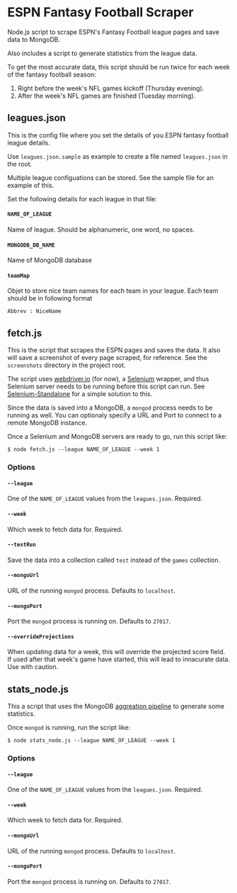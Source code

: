 # ESPN Fantasy Football Scraper

Node.js script to scrape ESPN's Fantasy Football league pages and save data to MongoDB.

Also includes a script to generate statistics from the league data.

To get the most accurate data, this script should be run twice for each week of the fantasy football season:

1. Right before the week's NFL games kickoff (Thursday evening).
2. After the week's NFL games are finished (Tuesday morning).

## leagues.json
This is the config file where you set the details of you ESPN fantasy football league details.

Use `leagues.json.sample` as example to create a file named `leagues.json` in the root.

Multiple league configuations can be stored. See the sample file for an example of this.

Set the following details for each league in that file:

#### `NAME_OF_LEAGUE`
Name of league. Should be alphanumeric, one word, no spaces.

#### `MONGODB_DB_NAME`
Name of MongoDB database

#### `teamMap`
Objet to store nice team names for each team in your league. Each team should be in following format

`Abbrev : NiceName`



## fetch.js
This is the script that scrapes the ESPN pages and saves the data. It also will save a screenshot of every page scraped, for reference. See the `screenshots` directory in the project root.

The script uses [webdriver.io](http://webdriver.io/) (for now), a [Selenium](http://www.seleniumhq.org/) wrapper, and thus Selenium server needs to be running before this script can run. See [Selenium-Standalone](https://www.npmjs.com/package/selenium-standalone) for a simple solution to this.

Since the data is saved into a MongoDB, a `mongod` process needs to be running as well. You can optionaly specify a URL and Port to connect to a remote MongoDB instance.

Once a Selenium and MongoDB servers are ready to go, run this script like:

```
$ node fetch.js --league NAME_OF_LEAGUE --week 1
```

### Options

#### `--league`
One of the `NAME_OF_LEAGUE` values from the `leagues.json`. Required.

#### `--week`
Which week to fetch data for. Required.

#### `--testRun`
Save the data into a collection called `test` instead of the `games` collection.

#### `--mongoUrl`
URL of the running `mongod` process. Defaults to `localhost`.

#### `--mongoPort`
Port the `mongod` process is running on. Defaults to `27017`.

#### `--overrideProjections`
When updating data for a week, this will override the projected score field. If used after that week's game have started, this will lead to innacurate data. Use with caution.


## stats_node.js
This a script that uses the MongoDB [aggreation pipeline](http://docs.mongodb.org/master/reference/method/db.collection.aggregate/) to generate some statistics.

Once `mongod` is running, run the script like:

```
$ node stats_node.js --league NAME_OF_LEAGUE --week 1
```
### Options

#### `--league`
One of the `NAME_OF_LEAGUE` values from the `leagues.json`. Required.

#### `--week`
Which week to fetch data for. Required.

#### `--mongoUrl`
URL of the running `mongod` process. Defaults to `localhost`.

#### `--mongoPort`
Port the `mongod` process is running on. Defaults to `27017`.

